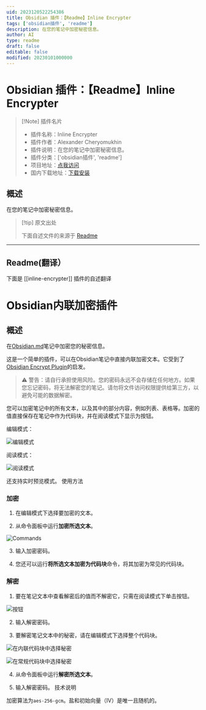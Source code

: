```yaml
---
uid: 2023120522254386
title: Obsidian 插件：【Readme】Inline Encrypter
tags: ['obsidian插件', 'readme']
description: 在您的笔记中加密秘密信息。
author: AI
type: readme
draft: false
editable: false
modified: 20230101000000
---
```


# Obsidian 插件：【Readme】Inline Encrypter

> [!Note] 插件名片
> - 插件名称：Inline Encrypter
> - 插件作者：Alexander Cheryomukhin
> - 插件说明：在您的笔记中加密秘密信息。
> - 插件分类：['obsidian插件', 'readme']
> - 项目地址：[点我访问](https://github.com/solargate/obsidian-inline-encrypter)
> - 国内下载地址：[下载安装](https://pkmer.cn/products/plugin/pluginMarket/?inline-encrypter)

## 概述

在您的笔记中加密秘密信息。



> [!tip] 原文出处
> 
>下面自述文件的来源于 [Readme](https://ghproxy.net/https://raw.githubusercontent.com/solargate/obsidian-inline-encrypter/master/README.md)
> 

---

## Readme(翻译）

下面是 [[inline-encrypter]] 插件的自述翻译


# Obsidian内联加密插件
## 概述

在[Obsidian.md](https://obsidian.md/)笔记中加密您的秘密信息。

这是一个简单的插件，可以在Obsidian笔记中直接内联加密文本。它受到了[Obsidian Encrypt Plugin](https://github.com/meld-cp/obsidian-encrypt)的启发。

> ⚠️ 警告：请自行承担使用风险。您的密码永远不会存储在任何地方。如果您忘记密码，将无法解密您的笔记。请勿将文件访问权限提供给第三方，以避免可能的数据解密。

您可以加密笔记中的所有文本，以及其中的部分内容，例如列表、表格等。加密的值直接保存在笔记中作为代码块，并在阅读模式下显示为按钮。

编辑模式：

![编辑模式](docs/images/screen_01_edit.png)

阅读模式：

![阅读模式](docs/images/screen_02_read.png)

还支持实时预览模式。
使用方法
### 加密

1. 在编辑模式下选择要加密的文本。

2. 从命令面板中运行**加密所选文本**。

![Commands](docs/images/screen_03_command.png)

3. 输入加密密码。

4. 您还可以运行**将所选文本加密为代码块**命令，将其加密为常见的代码块。
### 解密

1. 要在笔记文本中查看解密后的值而不解密它，只需在阅读模式下单击按钮。

![按钮](docs/images/screen_04_button.png)

2. 输入解密密码。

3. 要解密笔记文本中的秘密，请在编辑模式下选择整个代码块。

![在内联代码块中选择秘密](docs/images/screen_05_secret_select.png)

![在常规代码块中选择秘密](docs/images/screen_06_secret_select_block.png)

4. 从命令面板中运行**解密所选文本**。

5. 输入解密密码。
技术说明

加密算法为`aes-256-gcm`。盐和初始向量（IV）是唯一且随机的。



